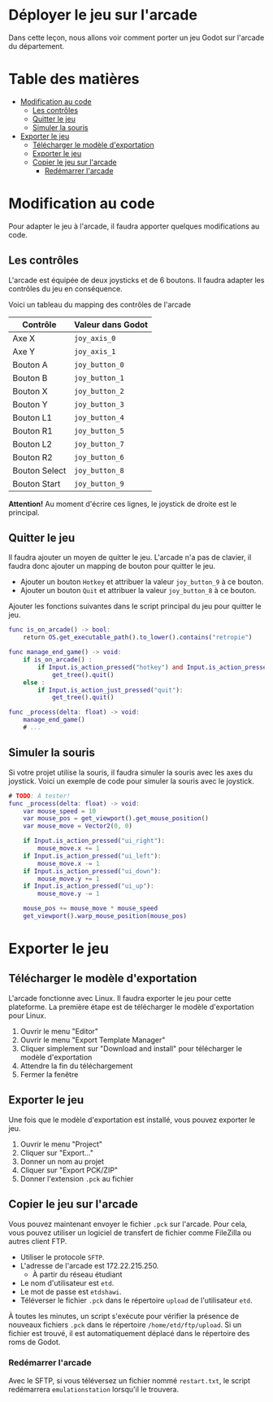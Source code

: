 # Déployer le jeu sur l'arcade <!-- omit in toc -->
Dans cette leçon, nous allons voir comment porter un jeu Godot sur l'arcade du département.

# Table des matières <!-- omit in toc -->
- [Modification au code](#modification-au-code)
  - [Les contrôles](#les-contrôles)
  - [Quitter le jeu](#quitter-le-jeu)
  - [Simuler la souris](#simuler-la-souris)
- [Exporter le jeu](#exporter-le-jeu)
  - [Télécharger le modèle d'exportation](#télécharger-le-modèle-dexportation)
  - [Exporter le jeu](#exporter-le-jeu-1)
  - [Copier le jeu sur l'arcade](#copier-le-jeu-sur-larcade)
    - [Redémarrer l'arcade](#redémarrer-larcade)

# Modification au code
Pour adapter le jeu à l'arcade, il faudra apporter quelques modifications au code.

## Les contrôles
L'arcade est équipée de deux joysticks et de 6 boutons. Il faudra adapter les contrôles du jeu en conséquence.

Voici un tableau du mapping des contrôles de l'arcade

| Contrôle | Valeur dans Godot |
|----------|-------------------|
| Axe X | `joy_axis_0` |
| Axe Y | `joy_axis_1` |
| Bouton A | `joy_button_0` |
| Bouton B | `joy_button_1` |
| Bouton X | `joy_button_2` |
| Bouton Y | `joy_button_3` |
| Bouton L1 | `joy_button_4` |
| Bouton R1 | `joy_button_5` |
| Bouton L2 | `joy_button_7` |
| Bouton R2 | `joy_button_6` |
| Bouton Select | `joy_button_8` |
| Bouton Start | `joy_button_9` |

**Attention!** Au moment d'écrire ces lignes, le joystick de droite est le principal.

## Quitter le jeu
Il faudra ajouter un moyen de quitter le jeu. L'arcade n'a pas de clavier, il faudra donc ajouter un mapping de bouton pour quitter le jeu.

- Ajouter un bouton `Hotkey` et attribuer la valeur `joy_button_9` à ce bouton.
- Ajouter un bouton `Quit` et attribuer la valeur `joy_button_8` à ce bouton. 

Ajouter les fonctions suivantes dans le script principal du jeu pour quitter le jeu.

```gd
func is_on_arcade() -> bool:
	return OS.get_executable_path().to_lower().contains("retropie")

func manage_end_game() -> void:
	if is_on_arcade() :
		if Input.is_action_pressed("hotkey") and Input.is_action_pressed("quit"):
			get_tree().quit()
	else :
		if Input.is_action_just_pressed("quit"):
			get_tree().quit()

func _process(delta: float) -> void:
    manage_end_game()
    # ...
```

## Simuler la souris
Si votre projet utilise la souris, il faudra simuler la souris avec les axes du joystick. Voici un exemple de code pour simuler la souris avec le joystick.

```gd
# TODO: À tester!
func _process(delta: float) -> void:
    var mouse_speed = 10
    var mouse_pos = get_viewport().get_mouse_position()
    var mouse_move = Vector2(0, 0)

    if Input.is_action_pressed("ui_right"):
        mouse_move.x += 1
    if Input.is_action_pressed("ui_left"):
        mouse_move.x -= 1
    if Input.is_action_pressed("ui_down"):
        mouse_move.y += 1
    if Input.is_action_pressed("ui_up"):
        mouse_move.y -= 1

    mouse_pos += mouse_move * mouse_speed
    get_viewport().warp_mouse_position(mouse_pos)
```

# Exporter le jeu

## Télécharger le modèle d'exportation
L'arcade fonctionne avec Linux. Il faudra exporter le jeu pour cette plateforme. La première étape est de télécharger le modèle d'exportation pour Linux.

1. Ouvrir le menu "Editor"
2. Ouvrir le menu "Export Template Manager"
3. Cliquer simplement sur "Download and install" pour télécharger le modèle d'exportation
4. Attendre la fin du téléchargement
5. Fermer la fenêtre

## Exporter le jeu
Une fois que le modèle d'exportation est installé, vous pouvez exporter le jeu.

1. Ouvrir le menu "Project"
2. Cliquer sur "Export..."
3. Donner un nom au projet
4. Cliquer sur "Export PCK/ZIP"
5. Donner l'extension `.pck` au fichier

## Copier le jeu sur l'arcade
Vous pouvez maintenant envoyer le fichier `.pck` sur l'arcade. Pour cela, vous pouvez utiliser un logiciel de transfert de fichier comme FileZilla ou autres client FTP.

- Utiliser le protocole `SFTP`.
- L'adresse de l'arcade est 172.22.215.250.
  - À partir du réseau étudiant
- Le nom d'utilisateur est `etd`.
- Le mot de passe est `etdshawi`.
- Téléverser le fichier `.pck` dans le répertoire `upload` de l'utilisateur `etd`.

À toutes les minutes, un script s'exécute pour vérifier la présence de nouveaux fichiers `.pck` dans le répertoire `/home/etd/ftp/upload`. Si un fichier est trouvé, il est automatiquement déplacé dans le répertoire des roms de Godot.

### Redémarrer l'arcade
Avec le SFTP, si vous téléversez un fichier nommé `restart.txt`, le script redémarrera `emulationstation` lorsqu'il le trouvera.
